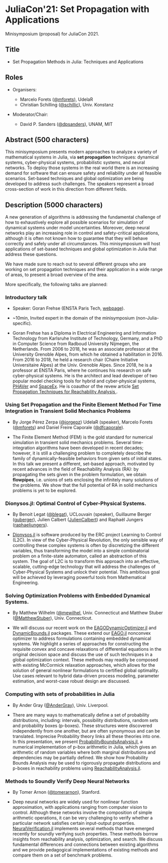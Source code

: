 # JuliaCon'21: Set Propagation with Applications

Minisymposium (proposal) for JuliaCon 2021.

## Title

- Set Propagation Methods in Julia: Techniques and Applications

## Roles

- Organisers:
    - Marcelo Forets ([@mforets](http://github.com/mforets)), UdelaR
    - Christian Schilling ([@schillic](http://github.com/schillic/)), Univ. Konstanz

- Moderator/Chair: 
    - David P. Sanders ([@dpsanders](http://github.com/dpsanders)), UNAM, MIT

## Abstract (500 characters)

This minisymposium presents modern approaches to analyze a variety of mathematical systems in Julia, via **set propagation** techniques: dynamical systems, cyber-physical systems, probabilistic systems, and neural networks. To deploy those systems in the real world there is an increasing demand for software that can ensure safety and reliability under all feasible scenarios. Set-based techniques and global optimization are being developed to address such challenges. The speakers represent a broad cross-section of work in this direction from different fields.

## Description (5000 characters)

A new generation of algorithms is addressing the fundamental challenge of how to exhaustively explore all possible scenarios for simulation of dynamical systems under model uncertainties. Moreover, deep neural networks play an increasing role in control and safety-critical applications, although it is often not known how to guarantee that they will behave correctly and safely under all circumstances. This minisymposium will host applications of set-based techniques and global optimization in Julia that address these questions.

We have made sure to reach out to several different groups who are working on set propagation techniques and their application in a wide range of areas, to present a broad overview of the area.

More specifically, the following talks are planned:

### Introductory talk

- Speaker: Goran Frehse (ENSTA Paris Tech, [webpage](https://sites.google.com/site/frehseg/home)).

- ~10min, Invited expert in the domain of the minisymposium (non-Julia-specific).

- Goran Frehse has a Diploma in Electrical Engineering and Information Technology from Karlsruhe Institute of Technology, Germany, and a PhD in Computer Science from Radboud University Nijmegen, the Netherlands. From 2006 to 2018, he was an associate professor at the University Grenoble Alpes, from which he obtained a habilitation in 2016. From 2016 to 2018, he held a research chair (Chaire Initiative Universitaire Alpes) at the Univ. Grenoble Alpes. Since 2018, he is a professor at ENSTA Paris, where he continues his research on safe cyber-physical systems. He is the architect and lead developer of two popular model checking tools for hybrid and cyber-physical systems, [PHAVer](http://www-verimag.imag.fr/~frehse/phaver_web/) and [SpaceEx](http://spaceex.imag.fr/). He is coauthor of the revew article [Set Propagation Techniques for Reachability Analysis
](https://www.annualreviews.org/doi/abs/10.1146/annurev-control-071420-081941).

### Using Set Propagation and the Finite Element Method For Time Integration in Transient Solid Mechanics Problems

- By Jorge Pérez Zerpa ([@jorgepz](http://github.com/jorgepz)) UdelaR (speaker), Marcelo Forets ([@mforets](http://github.com/mforets)) and Daniel Freire Caporale ([@dfcaporale](http://github.com/dfcaporale)). 

- The Finite Element Method (FEM) is the gold standard for numerical simulation in transient solid mechanics problems. Several time-integration algorithms have been developed in recent decades; however, it is still a challenging problem to completely describe the family of dynamically-feasible behaviors from given sets of initial states. In this talk we present a different, set-based approach, motivated by recent advances in the field of Reachability Analysis (RA): by propagating the sets given in the problem formulation, we obtain **flowpipes**, i.e. unions of sets enclosing the infinitely many solutions of the problems. We show that the full potential of RA in solid mechanics problems is yet to be explored.


### Dionysos.jl: Optimal Control of Cyber-Physical Systems.

- By Benoit Legat ([@blegat](https://github.com/blegat)), UCLouvain (speaker), Guillaume Berger ([guberger](github.com/guberger)), Julien Calbert ([JulienCalbert](github.com/JulienCalbert)) and Raphaël Jungers ([raphaeljungers](github.com/raphaeljungers)). 

- [Dionysos.jl](https://github.com/dionysos-dev/Dionysos.jl) is software produced by the ERC project Learning to Control (L2C). In view of the Cyber-Physical Revolution, the only sensible way of controlling these complex systems is often by discretizing the different variables, thus transforming the model into a simple combinatorial problem on a finite-state automaton, called an abstraction of this system. The goal of L2C is to transform this approach into an effective, scalable, cutting-edge technology that will address the challenges of Cyber-Physical Systems and unlock their potential. This ambitious goal will be achieved by leveraging powerful tools from Mathematical Engineering.

### Solving Optimization Problems with Embedded Dynamical Systems.

- By Matthew Wilhelm ([@mewilhel](https://github.com/mewilhel), Univ. Connecticut and Matthew Stuber ([@MatthewStuber](https://github.com/MatthewStuber)), Univ. Connecticut.

- We will discuss our recent work on the [EAGODynamicOptimizer.jl](https://github.com/PSORLab/EAGODynamicOptimizer.jl) and [DynamicBounds.jl](https://github.com/PSORLab/DynamicBounds.jl) packages. These extend our [EAGO.jl](https://github.com/PSORLab/EAGO.jl) nonconvex optimizer to address formulations containing embedded dynamical systems. We highlight a series of approaches for constructing the requisite convex and concave relaxations of differential equations in the original decision space and discuss the use of such techniques in a global optimization context. These methods may readily be composed with existing McCormick relaxation approaches, which allows for the solution of general nonlinear formulations to certified global optimality. Use cases relevant to hybrid data-driven process modeling, parameter estimation, and worst-case robust design are discussed.

### Computing with sets of probabilities in Julia

- By Ander Gray ([@AnderGray](http://github.com/AnderGray)), Univ. Liverpool.  
 
- There are many ways to mathematically define a set of probability distributions, including: intervals, possibility distributions, random sets and probability boxes (p-boxes). These structures were discovered independently from one another, but are often synonymous and can be translated. Imprecise Probability theory links all these theories into one. In this presentation, we present [ProbabilityBoundsAnalysis.jl](https://github.com/AnderGray/ProbabilityBoundsAnalysis.jl), a numerical implementation of p-box arithmetic in Julia, which gives an arithmetic of random variables where both marginal distributions and dependencies may be partially defined. We show how Probability Bounds Analysis may be used to rigorously propagate distributions and p-boxes in reachability problems using [ReachabilityAnalysis.jl](https://github.com/JuliaReach/ReachabilityAnalysis.jl).


### Methods to Soundly Verify Deep Neural Networks

- By Tomer Arnon ([@tomerarnon](https://github.com/tomerarnon)), Stanford.

- Deep neural networks are widely used for nonlinear function approximation, with applications ranging from computer vision to control. Although these networks involve the composition of simple arithmetic operations, it can be very challenging to verify whether a particular network satisfies certain input-output properties. [NeuralVerification.jl](https://github.com/sisl/NeuralVerification.jl) implements several methods that have emerged recently for soundly verifying such properties. These methods borrow insights from reachability analysis, optimization, and search. We discuss fundamental differences and connections between existing algorithms and we provide pedagogical implementations of existing methods and compare them on a set of benchmark problems.
 
